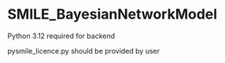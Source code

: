 # SMILE_BayesianNetworkModel

Python 3.12 required for backend

pysmile_licence.py should be provided by user
